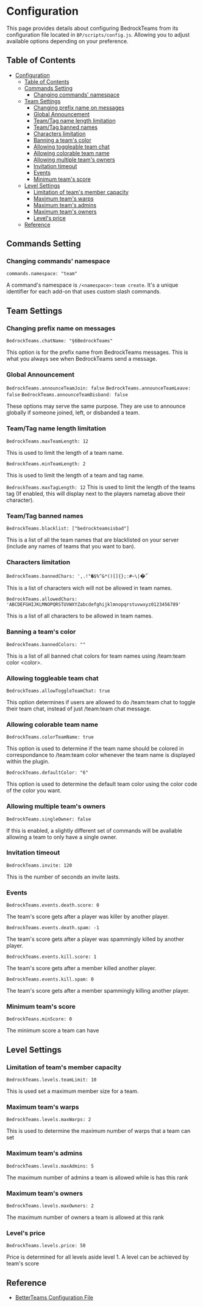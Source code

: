 # Configuration
This page provides details about configuring BedrockTeams from its configuration file located in `BP/scripts/config.js`. Allowing you to adjust available options depending on your preference.

## Table of Contents
- [Configuration](#configuration)
  - [Table of Contents](#table-of-contents)
  - [Commands Setting](#commands-setting)
    - [Changing commands' namespace](#changing-commands-namespace)
  - [Team Settings](#team-settings)
    - [Changing prefix name on messages](#changing-prefix-name-on-messages)
    - [Global Announcement](#global-announcement)
    - [Team/Tag name length limitation](#teamtag-name-length-limitation)
    - [Team/Tag banned names](#teamtag-banned-names)
    - [Characters limitation](#characters-limitation)
    - [Banning a team's color](#banning-a-teams-color)
    - [Allowing toggleable team chat](#allowing-toggleable-team-chat)
    - [Allowing colorable team name](#allowing-colorable-team-name)
    - [Allowing multiple team's owners](#allowing-multiple-teams-owners)
    - [Invitation timeout](#invitation-timeout)
    - [Events](#events)
    - [Minimum team's score](#minimum-teams-score)
  - [Level Settings](#level-settings)
    - [Limitation of team's member capacity](#limitation-of-teams-member-capacity)
    - [Maximum team's warps](#maximum-teams-warps)
    - [Maximum team's admins](#maximum-teams-admins)
    - [Maximum team's owners](#maximum-teams-owners)
    - [Level's price](#levels-price)
  - [Reference](#reference)

## Commands Setting
### Changing commands' namespace
`commands.namespace: "team"`

A command's namespace is `/<namespace>:team create`. It's a unique identifier for each add-on that uses custom slash commands.

## Team Settings
### Changing prefix name on messages
`BedrockTeams.chatName: "§6BedrockTeams"`

This option is for the prefix name from BedrockTeams messages. This is what you always see when BedrockTeams send a message.

### Global Announcement
`BedrockTeams.announceTeamJoin: false`
`BedrockTeams.announceTeamLeave: false`
`BedrockTeams.announceTeamDisband: false`

These options may serve the same purpose. They are use to announce globally if someone joined, left, or disbanded a team.

### Team/Tag name length limitation
`BedrockTeams.maxTeamLength: 12`

This is used to limit the length of a team name.

`BedrockTeams.minTeamLength: 2`

This is used to limit the length of a team and tag name.

`BedrockTeams.maxTagLength: 12`
This is used to limit the length of the teams tag (If enabled, this will display next to the players nametag above their character).

### Team/Tag banned names
`BedrockTeams.blacklist: ["bedrockteamsisbad"]`

This is a list of all the team names that are blacklisted on your server (include any names of teams that you want to ban).

### Characters limitation
`BedrockTeams.bannedChars: ',.!"�$%^&*()[]{};:#~\|`�'`

This is a list of characters wich will not be allowed in team names.

`BedrockTeams.allowedChars: 'ABCDEFGHIJKLMNOPQRSTUVWXYZabcdefghijklmnopqrstuvwxyz0123456789'`

This is a list of all characters to be allowed in team names.

### Banning a team's color
`BedrockTeams.bannedColors: ""`

This is a list of all banned chat colors for team names using /team:team color \<color\>.

### Allowing toggleable team chat
`BedrockTeams.allowToggleTeamChat: true`

This option determines if users are allowed to do /team:team chat to toggle their team chat, instead of just /team:team chat message.

### Allowing colorable team name
`BedrockTeams.colorTeamName: true`

This option is used to determine if the team name should be colored in correspondance to /team:team color whenever the team name is displayed within the plugin.

`BedrockTeams.defaultColor: "6"`

This option is used to determine the default team color using the color code of the color you want.

### Allowing multiple team's owners
`BedrockTeams.singleOwner: false`

If this is enabled, a slightly different set of commands will be avaliable allowing a team to only have a single owner.

### Invitation timeout
`BedrockTeams.invite: 120`

This is the number of seconds an invite lasts.

### Events
`BedrockTeams.events.death.score: 0`

The team's score gets after a player was killer by another player.

`BedrockTeams.events.death.spam: -1`

The team's score gets after a player was spammingly killed by another player.

`BedrockTeams.events.kill.score: 1`

The team's score gets after a member killed another player.

`BedrockTeams.events.kill.spam: 0`

The team's score gets after a member spammingly killing another player.

### Minimum team's score
`BedrockTeans.minScore: 0`

The minimum score a team can have

## Level Settings
### Limitation of team's member capacity
`BedrockTeams.levels.teamLimit: 10`

This is used set a maximum member size for a team.

### Maximum team's warps
`BedrockTeams.levels.maxWarps: 2`

This is used to determine the maximum number of warps that a team can set

### Maximum team's admins
`BedrockTeams.levels.maxAdmins: 5`

The maximum number of admins a team is allowed while is has this rank

### Maximum team's owners
`BedrockTeams.levels.maxOwners: 2`

The maximum number of owners a team is allowed at this rank

### Level's price
`BedrockTeams.levels.price: 50`

Price is determined for all levels aside level 1. A level can be achieved by team's score

## Reference
- [BetterTeams Configuration File](https://github.com/booksaw/BetterTeams/blob/master/src%2Fmain%2Fresources%2Fconfig.yml)